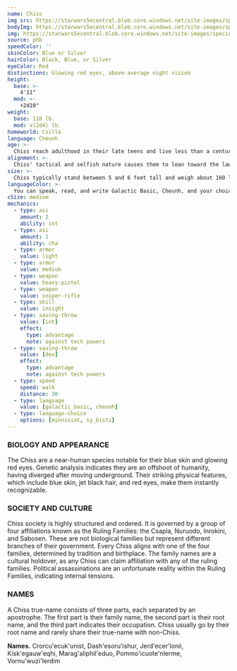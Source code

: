 ```yaml
---
name: Chiss
img src: https://starwars5ecentral.blob.core.windows.net/site-images/species/species_chiss.png
bodyImg: https://starwars5ecentral.blob.core.windows.net/site-images/species/species_chiss.png
img: https://starwars5ecentral.blob.core.windows.net/site-images/species/species_chiss.png
source: phb
speedColor: ''
skinColor: Blue or Silver
hairColor: Black, Blue, or Silver
eyeColor: Red
distinctions: Glowing red eyes, above-average night vision
height:
  base: >-
    4'11"
  mod: >-
    +2d10"
weight:
  base: 110 lb.
  mod: x(2d4) lb.
homeworld: Csilla
language: Cheunh
age: >-
  Chiss reach adulthood in their late teens and live less than a century.
alignment: >-
  Chiss' tactical and selfish nature causes them to lean toward the lawful dark side, though there are exceptions.
size: >-
  Chiss typically stand between 5 and 6 feet tall and weigh about 160 lbs. Regardless of your position in that range, your size is Medium.
languageColor: >-
  You can speak, read, and write Galactic Basic, Cheunh, and your choice of Minnisiat or Sy Bisti.
cSize: medium
mechanics:
  - type: asi
    amount: 2
    ability: int
  - type: asi
    amount: 1
    ability: cha
  - type: armor
    value: light
  - type: armor
    value: medium
  - type: weapon
    value: heavy-pistol
  - type: weapon
    value: sniper-rifle
  - type: skill
    value: insight
  - type: saving-throw
    value: [int]
    effect:
      type: advantage
      note: against tech powers
  - type: saving-throw
    value: [dex]
    effect:
      type: advantage
      note: against tech powers
  - type: speed
    speed: walk
    distance: 30
  - type: language
    value: [galactic_basic, cheunh]
  - type: language-choice
    options: [minnisiat, sy_bisti]
---
```

### BIOLOGY AND APPEARANCE
The Chiss are a near-human species notable for their blue skin and glowing red eyes. Genetic analysis indicates they are an offshoot of humanity, having diverged after moving underground. Their striking physical features, which include blue skin, jet black hair, and red eyes, make them instantly recognizable.

### SOCIETY AND CULTURE
Chiss society is highly structured and ordered. It is governed by a group of four affiliations known as the Ruling Families: the Csapla, Nuruodo, Inrokini, and Sabosen. These are not biological families but represent different branches of their government. Every Chiss aligns with one of the four families, determined by tradition and birthplace. The family names are a cultural holdover, as any Chiss can claim affiliation with any of the ruling families. Political assassinations are an unfortunate reality within the Ruling Families, indicating internal tensions.

### NAMES
A Chiss true-name consists of three parts, each separated by an apostrophe. The first part is their family name, the second part is their root name, and the third part indicates their occupation. Chiss usually go by their root name and rarely share their true-name with non-Chiss.

__Names.__ Crorcu'ecuk'unist, Dash'esoru'ishur, Jerd'ecer'lonii, Kisk'egauw'eqhi, Marag'aliphil'eduo, Pommo'icuote'nlerme, Vornu'wuzi'lerdim